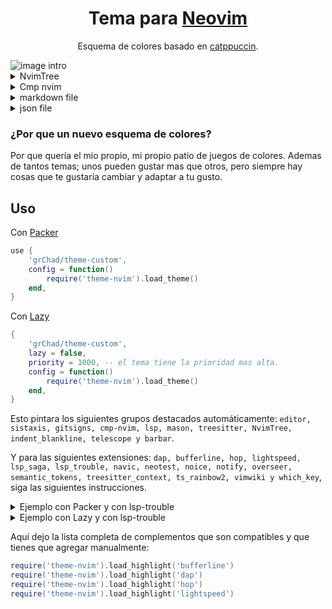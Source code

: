 <h1 align="center">
  Tema para <a href="https://github.com/neovim/neovim">Neovim</a>
</h1>

<p align="center">
  Esquema de colores basado en <a href="https://github.com/catppuccin/catppuccin">catppuccin</a>.
</p>

<img src="https://github.com/GabrielRIP/my-assets/blob/main/plugs-lua/theme-custom/intro.png" alt="image intro"/>

<details>
    <summary>NvimTree</summary>
    <img src="https://github.com/GabrielRIP/my-assets/blob/main/plugs-lua/theme-custom/nvim-tree.png" alt="image with nvim-tree"/>
</details>

<details>
    <summary>Cmp nvim</summary>
    <img src="https://github.com/GabrielRIP/my-assets/blob/main/plugs-lua/theme-custom/cmp.png" alt="image with cmp-nvim"/>
</details>

<details>
    <summary>markdown file</summary>
    <img src="https://github.com/GabrielRIP/my-assets/blob/main/plugs-lua/theme-custom/markdown.png" alt="image in markdown file"/>
</details>

<details>
    <summary>json file</summary>
    <img src="https://github.com/GabrielRIP/my-assets/blob/main/plugs-lua/theme-custom/json.png" alt="image in json file"/>
</details>

### ¿Por que un nuevo esquema de colores?

Por que quería el mio propio, mi propio patio de juegos de colores. Ademas de tantos temas; unos pueden gustar mas que otros, pero siempre hay cosas que te gustaría cambiar y adaptar a tu gusto.

## Uso

Con [Packer](https://github.com/wbthomason/packer.nvim)

```lua
use {
    'grChad/theme-custom',
    config = function()
        require('theme-nvim').load_theme()
    end,
}
```

Con [Lazy](https://github.com/folke/lazy.nvim)

```lua
{
    'grChad/theme-custom',
    lazy = false,
    priority = 1000, -- el tema tiene la prioridad mas alta.
    config = function()
        require('theme-nvim').load_theme()
    end,
}
```

Esto pintara los siguientes grupos destacados automáticamente: `editor, sistaxis, gitsigns, cmp-nvim, lsp, mason, treesitter, NvimTree, indent_blankline, telescope y barbar`.

Y para las siguientes extensiones: `dap, bufferline, hop, lightspeed, lsp_saga, lsp_trouble, navic, neotest, noice, notify, overseer, semantic_tokens, treesitter_context, ts_rainbow2, vimwiki y which_key`, siga las siguientes instrucciones.

<details>
    <summary>Ejemplo con Packer y con lsp-trouble</summary>

```lua
use {
    "folke/lsp-trouble.nvim",
    config = function()
        require('theme-nvim').load_highlight('lsp_trouble')
        require("trouble").setup()
    end
}
```

</details>

<details>
    <summary>Ejemplo con Lazy y con lsp-trouble</summary>

```lua
{
    "folke/lsp-trouble.nvim",
    init = function()
        require('theme-nvim').load_highlight('lsp_trouble')
    end
    opts = {}
}
```

</details>

Aquí dejo la lista completa de complementos que son compatibles y que tienes que agregar manualmente:

```lua
require('theme-nvim').load_highlight('bufferline')
require('theme-nvim').load_highlight('dap')
require('theme-nvim').load_highlight('hop')
require('theme-nvim').load_highlight('lightspeed')
```
